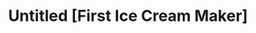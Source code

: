 ---
pid: ch34
title: Untitled [First Ice Cream Maker]
location_transcription: City Hall
coordinates: "[-75.164144049618, 39.952187912768]"
zipcode: '50263'
gen_neighborhood: 
neighborhood: 
outside_phl: 'Waukee IA '
age: '24'
age_range: 20-29
instagram: 
image_file_name: ch_34.jpg
proposal_transcription: First Ice Cream Maker
topic: Food
topic_summary: '0'
type: Other No Form
keywords_other: 
credit: Ethan
image_labels: 
twitter: 
facebook: 
permalink: "/monuments/ch34/"
layout: item-page
---